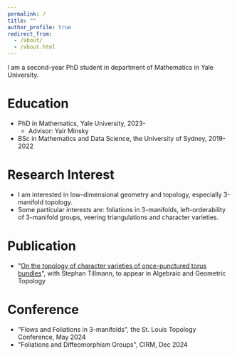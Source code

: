 ```yaml
---
permalink: /
title: ""
author_profile: true
redirect_from: 
  - /about/
  - /about.html
---
```




I am a second-year PhD student in department of Mathematics in Yale University.

Education
======

- PhD in Mathematics, Yale University, 2023-
  - Advisor: Yair Minsky
- BSc in Mathematics and Data Science, the University of Sydney, 2019-2022

Research Interest
======
- I am interested in low-dimensional geometry and topology, especially 3-manifold topology.
- Some particular interests are: foliations in 3-manifolds, left-orderability of 3-manifold groups, veering triangulations and character varieties.

Publication
======
- "[On the topology of character varieties of once-punctured torus bundles](https://arxiv.org/abs/2206.14954)", with Stephan Tillmann, to appear in Algebraic and Geometric Topology

Conference
======
- "Flows and Foliations in 3-manifolds", the St. Louis Topology Conference, May 2024
- "Foliations and Diffeomorphism Groups", CIRM, Dec 2024
